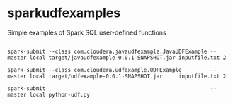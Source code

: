 # sparkudfexamples
Simple examples of Spark SQL user-defined functions

<code>
spark-submit --class com.cloudera.javaudfexample.JavaUDFExample --master local target/javaudfexample-0.0.1-SNAPSHOT.jar inputfile.txt 2
</code>
<code>
spark-submit --class com.cloudera.udfexample.UDFExample         --master local target/udfexample-0.0.1-SNAPSHOT.jar     inputfile.txt 2
</code>
<code>
spark-submit                                                    --master local python-udf.py
</code>
